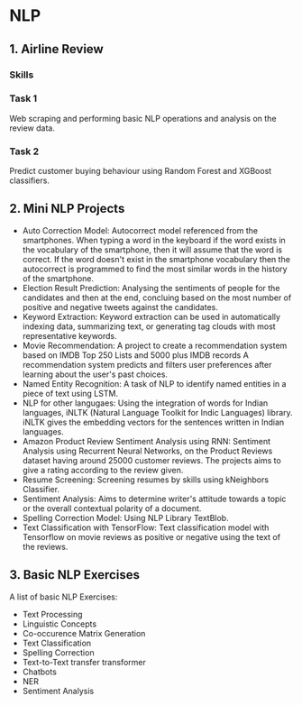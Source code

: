 # NLP

## 1. Airline Review

### Skills

### Task 1
Web scraping and performing basic NLP operations and analysis on the review data.

### Task 2
Predict customer buying behaviour using Random Forest and XGBoost classifiers.

## 2. Mini NLP Projects

- Auto Correction Model: Autocorrect model referenced from the smartphones. When typing a word in the keyboard if the word exists in the vocabulary of the smartphone, then it will assume that the word is correct.
If the word doesn't exist in the smartphone vocabulary then the autocorrect is programmed to find the most similar words in the history of the smartphone.
- Election Result Prediction: Analysing the sentiments of people for the candidates and then at the end, concluing based on the most number of positive and negative tweets against the candidates.
- Keyword Extraction: Keyword extraction can be used in automatically indexing data, summarizing text, or generating tag clouds with most representative keywords.
- Movie Recommendation: A project to create a recommendation system based on IMDB Top 250 Lists and 5000 plus IMDB records A recommendation system predicts and filters user preferences after learning about the user's past choices.
- Named Entity Recognition: A task of NLP to identify named entities in a piece of text using LSTM.
- NLP for other langugaes: Using the integration of words for Indian languages, iNLTK (Natural Language Toolkit for Indic Languages) library. iNLTK gives the embedding vectors for the sentences written in Indian languages.
- Amazon Product Review Sentiment Analysis using RNN: Sentiment Analysis using Recurrent Neural Networks, on the Product Reviews dataset having around 25000 customer reviews. The projects aims to give a rating according to the review given.
- Resume Screening: Screening resumes by skills using kNeighbors Classifier.
- Sentiment Analysis: Aims to determine writer's attitude towards a topic or the overall contextual polarity of a document.
- Spelling Correction Model: Using NLP Library TextBlob.
- Text Classification with TensorFlow: Text classification model with Tensorflow on movie reviews as positive or negative using the text of the reviews.

## 3. Basic NLP Exercises

A list of basic NLP Exercises:
- Text Processing
- Linguistic Concepts
- Co-occurence Matrix Generation
- Text Classification
- Spelling Correction
- Text-to-Text transfer transformer
- Chatbots
- NER
- Sentiment Analysis
